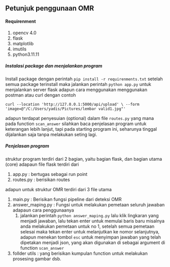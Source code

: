 ## Petunjuk penggunaan OMR

#### Requirenment

1. opencv 4.0
2. flask
3. matplotlib
4. imutils
5. python3.11.11


##### Instalasi package dan menjalankan program 
Install package dengan perintah `pip install -r requirenments.txt` setelah semua package terinstall maka jalankan perintah
`python app.py` untuk menjalankan server flask adapun cara menggunakan menggunakan postman atau curl dengan contoh 

``
curl --location 'http://127.0.0.1:5000/api/upload' \
--form 'image=@"/C:/Users/yadis/Pictures/lembar valid1.jpg"'
``

adapun terdapat penyesuian (optional) dalam file `routes.py` yang mana pada function `scan_answer` silahkan baca penjelasan program untuk keterangan lebih lanjut, tapi pada starting program ini, seharunya tinggal dijalankan saja tanpa melakukan seting lagi.

##### Penjelasan program
struktur program terdiri dari 2 bagian, yaitu bagian flask, dan bagian utama (core)
adapaun file flask terdiri dari 
1. app.py : bertugas sebagai run point 
2. routes.py : berisikan routes

adapun untuk struktur OMR terdiri dari 3 file utama
1. main.py : Berisikan fungsi pipeline dari deteksi OMR
2. answer_maping.py : Fungsi untuk melakukan pemetaan seluruh jawaban adapaun cara penggunaanya
   1. jalankan perintah `python answer_maping.py` lalu klik lingkaran yang menjadi jawaban, lalu tekan enter untuk memulai baris baru misalnya anda melakukan pemetaan untuk no 1, setelah semua pemetaan selesai maka tekan enter untuk melanjutkan ke nomor selanjutnya, adapun menekan tombol `esc` untuk menyimpan jawaban yang telah dipetakan menjadi json, yang akan digunakan di sebagai argument di function `scan_answer`
3. follder utils : yang berisikan kumpulan function untuk melakukan prosesing gambar dsb.